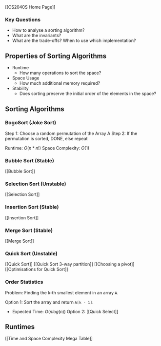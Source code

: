 [[CS2040S Home Page]]

### Key Questions
- How to analyse a sorting algorithm?
- What are the invariants?
- What are the trade-offs? When to use which implementation?

## Properties of Sorting Algorithms
- Runtime
	- How many operations to sort the space?
- Space Usage
	- How much additional memory required?
- Stability
	- Does sorting preserve the initial order of the elements in the space?


## Sorting Algorithms 

### BogoSort (Joke Sort)

Step 1: Choose a random permutation of the Array A
Step 2: If the permutation is sorted, DONE, else repeat

Runtime: $O(n*n!)$
Space Complexity: $O(1)$

### Bubble Sort (Stable)

[[Bubble Sort]]

### Selection Sort (Unstable)

[[Selection Sort]]

### Insertion Sort (Stable)

[[Insertion Sort]]

### Merge Sort (Stable)

[[Merge Sort]]

### Quick Sort (Unstable)

[[Quick Sort]]
[[Quick Sort 3-way partition]] 
[[Choosing a pivot]]
[[Optimisations for Quick Sort]]

### Order Statistics

Problem: Finding the k-th smallest element in an array `A`. 

Option 1: Sort the array and return `A[k - 1]`.
- Expected Time: $O(nlog(n))$
Option 2: [[Quick Select]]

## Runtimes

[[Time and Space Complexity Mega Table]]
